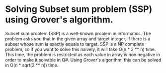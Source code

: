 # Solving Subset sum problem (SSP) using Grover's algorithm.

Subset sum problem (SSP) is a well-known problem in informatics. 
The problem asks you that in the given array and target integer, if there is a subset whose sum is exactly equals to target. 
SSP is a NP complete problem, so if you want to solve this naively, it will take O(n * 2 ** n) time.
This time, the problem is restricted as each value in array is non negative in order to make it solvable in Q#. 
Using Grover's algorithm, this can be solved in O(n * sqrt(2 ** n)) time.